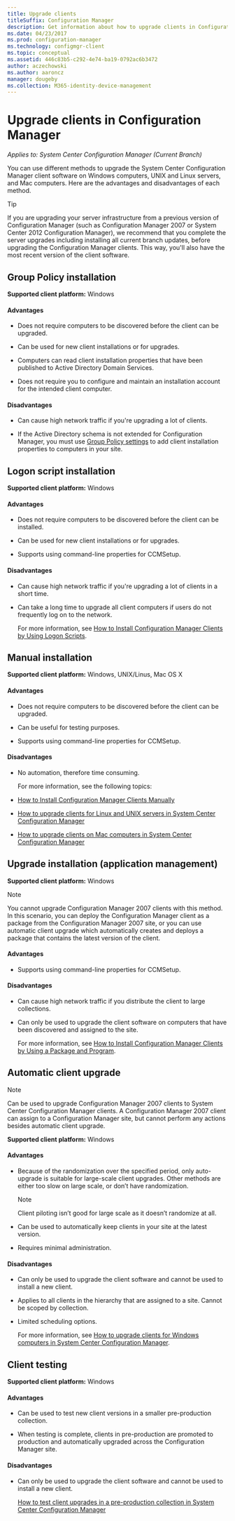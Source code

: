 ```yaml
---
title: Upgrade clients
titleSuffix: Configuration Manager
description: Get information about how to upgrade clients in Configuration Manager.
ms.date: 04/23/2017
ms.prod: configuration-manager
ms.technology: configmgr-client
ms.topic: conceptual
ms.assetid: 446c83b5-c292-4e74-ba19-0792ac6b3472
author: aczechowski
ms.author: aaroncz
manager: dougeby
ms.collection: M365-identity-device-management
---
```


# Upgrade clients in Configuration Manager

*Applies to: System Center Configuration Manager (Current Branch)*

You can use different methods to upgrade the System Center Configuration Manager client software on Windows computers, UNIX and Linux servers, and Mac computers. Here are the advantages and disadvantages of each method.  

> [!TIP]  
>  If you are upgrading your server infrastructure from a previous version of Configuration Manager \(such as Configuration Manager 2007 or System Center 2012 Configuration Manager\), we recommend that you complete the server upgrades including installing all current branch updates, before upgrading the Configuration Manager clients. This way, you'll also have the most recent version of the client software.  

## Group Policy installation  
 **Supported client platform:** Windows  

#### Advantages  

- Does not require computers to be discovered before the client can be upgraded.  

- Can be used for new client installations or for upgrades.  

- Computers can read client installation properties that have been published to Active Directory Domain Services.  

- Does not require you to configure and maintain an installation account for the intended client computer.  

#### Disadvantages  

- Can cause high network traffic if you're upgrading a lot of clients.  

- If the Active Directory schema is not extended for Configuration Manager, you must use [Group Policy settings](../../../../core/clients/deploy/deploy-clients-to-windows-computers.md#BKMK_ClientGP) to add client installation properties to computers in your site.  


## Logon script installation  
 **Supported client platform:** Windows  

#### Advantages  

- Does not require computers to be discovered before the client can be installed.  

- Can be used for new client installations or for upgrades.  

- Supports using command-line properties for CCMSetup.  

#### Disadvantages  

- Can cause high network traffic if you're upgrading a lot of clients in a short time.  

- Can take a long time to upgrade all client computers if users do not frequently log on to the network.  

  For more information, see [How to Install Configuration Manager Clients by Using Logon Scripts](../../../../core/clients/deploy/deploy-clients-to-windows-computers.md#BKMK_ClientLogonScript).  

## Manual installation  
 **Supported client platform:** Windows, UNIX/Linus, Mac OS X  

#### Advantages  

- Does not require computers to be discovered before the client can be upgraded.  

- Can be useful for testing purposes.  

- Supports using command-line properties for CCMSetup.  

#### Disadvantages  

- No automation, therefore time consuming.  

  For more information, see the following topics:  

- [How to Install Configuration Manager Clients Manually](../../../../core/clients/deploy/deploy-clients-to-windows-computers.md#BKMK_Manual)  

- [How to upgrade clients for Linux and UNIX servers in System Center Configuration Manager](../../../../core/clients/manage/upgrade/upgrade-clients-for-linux-and-unix-servers.md)  

- [How to upgrade clients on Mac computers in System Center Configuration Manager](../../../../core/clients/manage/upgrade/upgrade-clients-on-mac-computers.md)  

## Upgrade installation (application management)  
 **Supported client platform:** Windows  

> [!NOTE]  
>  You cannot upgrade Configuration Manager 2007 clients with this method. In this scenario, you can deploy the Configuration Manager client as a package from the Configuration Manager 2007 site, or you can use automatic client upgrade which automatically creates and deploys a package that contains the latest version of the client.  

#### Advantages  

- Supports using command-line properties for CCMSetup.  

#### Disadvantages  

- Can cause high network traffic if you distribute the client to large collections.  

- Can only be used to upgrade the client software on computers that have been discovered and assigned to the site.  

  For more information, see [How to Install Configuration Manager Clients by Using a Package and Program](../../../../core/clients/deploy/deploy-clients-to-windows-computers.md#BKMK_ClientApp).  

## Automatic client upgrade  

> [!NOTE]  
>  Can be used to upgrade Configuration Manager 2007 clients to System Center Configuration Manager clients. A Configuration Manager 2007 client can assign to a Configuration Manager site, but cannot perform any actions besides automatic client upgrade.  

 **Supported client platform:** Windows  

#### Advantages  

- Because of the randomization over the specified period, only auto-upgrade is suitable for large-scale client upgrades. Other methods are either too slow on large scale, or don’t have randomization. 

    > [!Note]
    > Client piloting isn’t good for large scale as it doesn’t randomize at all.  
- Can be used to automatically keep clients in your site at the latest version.  

- Requires minimal administration.  

#### Disadvantages  

- Can only be used to upgrade the client software and cannot be used to install a new client.  

- Applies to all clients in the hierarchy that are assigned to a site. Cannot be scoped by collection.  

- Limited scheduling options.  

  For more information, see [How to upgrade clients for Windows computers in System Center Configuration Manager](../../../../core/clients/manage/upgrade/upgrade-clients-for-windows-computers.md).  

## Client testing  
 **Supported client platform:** Windows  

#### Advantages  

- Can be used to test new client versions in a smaller pre-production collection.  

- When testing is complete, clients in pre-production are promoted to production and automatically upgraded across the Configuration Manager site.  

#### Disadvantages  

- Can only be used to upgrade the client software and cannot be used to install a new client.  

  [How to test client upgrades in a pre-production collection in System Center Configuration Manager](../../../../core/clients/manage/upgrade/test-client-upgrades.md)  
